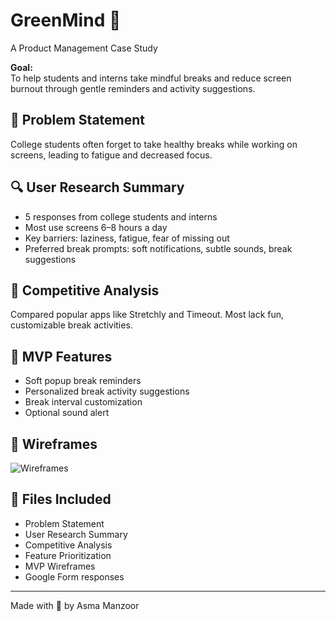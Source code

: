 # GreenMind 🌿  
A Product Management Case Study

**Goal:**  
To help students and interns take mindful breaks and reduce screen burnout through gentle reminders and activity suggestions.

## 🧠 Problem Statement
College students often forget to take healthy breaks while working on screens, leading to fatigue and decreased focus.

## 🔍 User Research Summary
- 5 responses from college students and interns
- Most use screens 6–8 hours a day
- Key barriers: laziness, fatigue, fear of missing out
- Preferred break prompts: soft notifications, subtle sounds, break suggestions

## 🔎 Competitive Analysis
Compared popular apps like Stretchly and Timeout. Most lack fun, customizable break activities.

## 🎯 MVP Features
- Soft popup break reminders
- Personalized break activity suggestions
- Break interval customization
- Optional sound alert

## 🧪 Wireframes
![Wireframes](./5_wireframes/greenmind-wireframes.png)

## 📁 Files Included
- Problem Statement
- User Research Summary
- Competitive Analysis
- Feature Prioritization
- MVP Wireframes
- Google Form responses

---

Made with 💚 by Asma Manzoor

